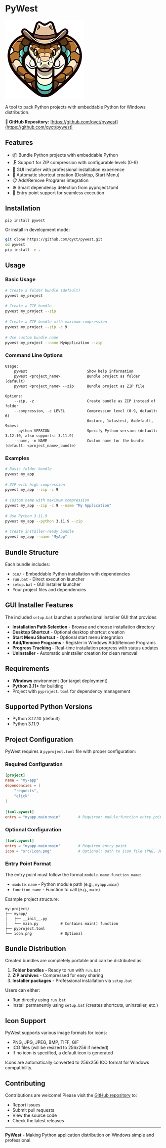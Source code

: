 # PyWest

![PyWest Logo](https://raw.githubusercontent.com/qyct/pywest/main/icon.png)

A tool to pack Python projects with embeddable Python for Windows distribution.

**🔗 GitHub Repository:** [https://github.com/qyct/pywest](https://github.com/qyct/pywest)

## Features

- 📦 Bundle Python projects with embeddable Python
- 🗜️ Support for ZIP compression with configurable levels (0-9)
- 🎯 GUI installer with professional installation experience
- 🔗 Automatic shortcut creation (Desktop, Start Menu)
- 📋 Add/Remove Programs integration
- ⚙️ Smart dependency detection from pyproject.toml
- 🚀 Entry point support for seamless execution

## Installation

```bash
pip install pywest
```

Or install in development mode:

```bash
git clone https://github.com/qyct/pywest.git
cd pywest
pip install -e .
```

## Usage

### Basic Usage

```bash
# Create a folder bundle (default)
pywest my_project

# Create a ZIP bundle
pywest my_project --zip

# Create a ZIP bundle with maximum compression
pywest my_project --zip -c 9

# Use custom bundle name
pywest my_project --name MyApplication --zip
```

### Command Line Options

```
Usage:
    pywest                           Show help information
    pywest <project_name>            Bundle project as folder (default)
    pywest <project_name> --zip      Bundle project as ZIP file

Options:
    --zip, -z                        Create bundle as ZIP instead of folder
    --compression, -c LEVEL          Compression level (0-9, default: 6)
                                     0=store, 1=fastest, 6=default, 9=best
    --python VERSION                 Specify Python version (default: 3.12.10, also supports: 3.11.9)
    --name, -n NAME                  Custom name for the bundle (default: <project_name>_bundle)
```

### Examples

```bash
# Basic folder bundle
pywest my_app

# ZIP with high compression
pywest my_app --zip -c 9

# Custom name with maximum compression
pywest my_app --zip -c 9 --name "My Application"

# Use Python 3.11.9
pywest my_app --python 3.11.9 --zip

# Create installer-ready bundle
pywest my_app --name "MyApp"
```

## Bundle Structure

Each bundle includes:

- `bin/` - Embeddable Python installation with dependencies
- `run.bat` - Direct execution launcher
- `setup.bat` - GUI installer launcher
- Your project files and dependencies

## GUI Installer Features

The included `setup.bat` launches a professional installer GUI that provides:

- **Installation Path Selection** - Browse and choose installation directory
- **Desktop Shortcut** - Optional desktop shortcut creation
- **Start Menu Shortcut** - Optional start menu integration
- **Add/Remove Programs** - Register in Windows Add/Remove Programs
- **Progress Tracking** - Real-time installation progress with status updates
- **Uninstaller** - Automatic uninstaller creation for clean removal

## Requirements

- **Windows** environment (for target deployment)
- **Python 3.11+** for building
- Project with `pyproject.toml` for dependency management

## Supported Python Versions

- Python 3.12.10 (default)
- Python 3.11.9

## Project Configuration

PyWest requires a `pyproject.toml` file with proper configuration:

### Required Configuration

```toml
[project]
name = "my-app"
dependencies = [
    "requests",
    "click"
]

[tool.pywest]
entry = "myapp.main:main"        # Required: module:function entry point
```

### Optional Configuration

```toml
[tool.pywest]
entry = "myapp.main:main"        # Required entry point
icon = "src/icon.png"            # Optional: path to icon file (PNG, JPG, ICO supported)
```

### Entry Point Format

The entry point must follow the format `module.name:function_name`:

- `module.name` - Python module path (e.g., `myapp.main`)
- `function_name` - Function to call (e.g., `main`)

Example project structure:
```
my-project/
├── myapp/
│   ├── __init__.py
│   └── main.py          # Contains main() function
├── pyproject.toml
└── icon.png             # Optional
```

## Bundle Distribution

Created bundles are completely portable and can be distributed as:

1. **Folder bundles** - Ready to run with `run.bat`
2. **ZIP archives** - Compressed for easy sharing
3. **Installer packages** - Professional installation via `setup.bat`

Users can either:
- Run directly using `run.bat`
- Install permanently using `setup.bat` (creates shortcuts, uninstaller, etc.)

## Icon Support

PyWest supports various image formats for icons:
- PNG, JPG, JPEG, BMP, TIFF, GIF
- ICO files (will be resized to 256x256 if needed)
- If no icon is specified, a default icon is generated

Icons are automatically converted to 256x256 ICO format for Windows compatibility.

## Contributing

Contributions are welcome! Please visit the [GitHub repository](https://github.com/qyct/pywest) to:
- Report issues
- Submit pull requests
- View the source code
- Check the latest releases

---

**PyWest** - Making Python application distribution on Windows simple and professional.